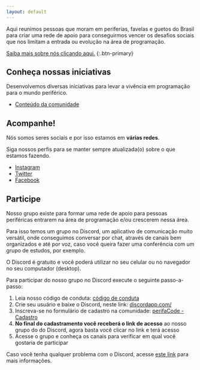 ```yaml
---
layout: default
---
```


Aqui reunimos pessoas que moram em periferias, favelas e guetos do Brasil para criar uma rede de apoio para conseguirmos vencer os desafios sociais que nos limitam a entrada ou evolução na área de programação.

[Saiba mais sobre nós clicando aqui.](/sobre)
{:.btn-primary}

## Conheça nossas iniciativas

Desenvolvemos diversas iniciativas para levar a vivência em programação para o mundo periférico.

- [Conteúdo da comunidade](https://www.youtube.com/c/perifaCode)

## Acompanhe!

Nós somos seres sociais e por isso estamos em **várias redes**.

Siga nossos perfis para se manter sempre atualizada(o) sobre o que estamos fazendo.

- [Instagram](https://www.instagram.com/perifacode)
- [Twitter](https://twitter.com/perifacode)
- [Facebook](https://www.facebook.com/perifaCode)

## Participe

Nosso grupo existe para formar uma rede de apoio para pessoas periféricas entrarem na área de programação e/ou crescerem nessa área.

Para isso temos um grupo no Discord, um aplicativo de comunicação muito versátil, onde conseguimos conversar por chat, através de canais bem organizados e até por voz, caso você queira fazer uma conferência com um grupo de estudos, por exemplo.

O Discord é gratuito e você poderá utilizar no seu celular ou no navegador no seu computador (desktop).

Para participar do nosso grupo no Discord execute o seguinte passo-a-passo:

1. Leia nosso código de conduta: [código de conduta](/COC)
1. Crie seu usuário e baixe o Discord, neste link: [discordapp.com/](https://discordapp.com/)
1. Inscreva-se no formulário de cadastro na comunidade: [perifaCode - Cadastro](http://bit.ly/cadastro-perifacode)
1. **No final do cadastramento você receberá o link de acesso** ao nosso grupo do do Discord, agora basta você clicar no link e terá acesso
1. Acesse o grupo e conheça os canais para verificar em qual você gostaria de participar

Caso você tenha qualquer problema com o Discord, acesse [este link](https://support.discordapp.com/hc/pt-br/articles/219470277-Come%C3%A7ando) para mais informações.
